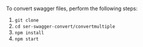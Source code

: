 To convert swagger files, perform the following steps:
1. `git clone`
1. `cd ser-swagger-convert/convertmultiple`
1. `npm install`
1. `npm start`
